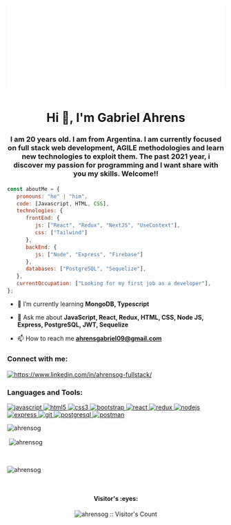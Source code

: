 <img src="https://github.com/AhrensOG/AhrensOG/blob/main/svg.svg" alt="hello world"/>


<h1 align="center">Hi 👋, I'm Gabriel Ahrens</h1>

<h3 align="center">I am 20 years old. I am from Argentina. I am currently focused on full stack web development, AGILE methodologies and  learn new technologies to exploit them. The past 2021 year, i discover my passion for programming and I want share with you my skills. Welcome!!</h3>

```javascript
const aboutMe = {
   pronouns: "he" | "him",
   code: [Javascript, HTML, CSS],
   technologies: {
      frontEnd: {
         js: ["React", "Redux", "NextJS", "UseContext"],
         css: ["Tailwind"]
      },
      backEnd: {
         js: ["Node", "Express", "Firebase"]
      },
      databases: ["PostgreSQL", "Sequelize"],
   },
   currentOccupation: ["Looking for my first job as a developer"],
};
```
- 🌱 I’m currently learning **MongoDB, Typescript**

- 💬 Ask me about **JavaScript, React, Redux, HTML, CSS, Node JS, Express, PostgreSQL, JWT, Sequelize**

- 📫 How to reach me **ahrensgabriel09@gmail.com**

<h3 align="left">Connect with me:</h3>
<p align="left">
<a href="https://www.linkedin.com/in/ahrensog-fullstack/" target="_blank"><img align="center" src="https://www.svgrepo.com/show/355096/linkedin.svg" alt="https://www.linkedin.com/in/ahrensog-fullstack/" height="30" width="40" /></a>

<h3 align="left">Languages and Tools:</h3>
<p align="left">  <a href="https://developer.mozilla.org/en-US/docs/Web/JavaScript" target="_blank"> <img src="https://upload.wikimedia.org/wikipedia/commons/thumb/9/99/Unofficial_JavaScript_logo_2.svg/1024px-Unofficial_JavaScript_logo_2.svg.png" alt="javascript" width="40" height="40"/> </a> 
<a href="https://www.w3.org/html/" target="_blank"> <img src="https://upload.wikimedia.org/wikipedia/commons/thumb/3/38/HTML5_Badge.svg/600px-HTML5_Badge.svg.png" alt="html5" width="40" height="40"/> </a>
<a href="https://www.w3schools.com/css/" target="_blank"> <img src="https://cdn4.iconfinder.com/data/icons/social-media-logos-6/512/121-css3-512.png" alt="css3" width="40" height="40"/> </a> 
<a href="https://getbootstrap.com" target="_blank"> <img src="https://upload.wikimedia.org/wikipedia/commons/thumb/b/b2/Bootstrap_logo.svg/1024px-Bootstrap_logo.svg.png" alt="bootstrap" width="40" height="40"/> </a> 
<a href="https://reactjs.org/" target="_blank"> <img src="https://seeklogo.com/images/R/react-logo-7B3CE81517-seeklogo.com.png" alt="react" width="40" height="40"/> </a> 
<a href="https://redux.js.org" target="_blank"> <img src="https://seeklogo.com/images/R/redux-logo-9CA6836C12-seeklogo.com.png" alt="redux" width="40" height="40"/> </a> 
<a href="https://nodejs.org" target="_blank"> <img src="https://cdn.pixabay.com/photo/2015/04/23/17/41/node-js-736399_960_720.png" alt="nodejs" height="40"/> </a>
<a href="https://expressjs.com" target="_blank"> <img src="https://i.cloudup.com/zfY6lL7eFa-3000x3000.png" alt="express" height="40"/> </a> 
<a href="https://git-scm.com/" target="_blank"> <img src="https://www.vectorlogo.zone/logos/git-scm/git-scm-icon.svg" alt="git" width="40" height="40"/> </a> 
<a href="https://www.postgresql.org" target="_blank"> <img src="https://upload.wikimedia.org/wikipedia/commons/thumb/2/29/Postgresql_elephant.svg/1200px-Postgresql_elephant.svg.png" alt="postgresql" width="40" height="40"/> </a> 
<a href="https://postman.com" target="_blank"> <img src="https://www.vectorlogo.zone/logos/getpostman/getpostman-icon.svg" alt="postman" width="40" height="40"/> </a> 

<p><img align="left" src="https://github-readme-stats.vercel.app/api/top-langs?username=ahrensog&show_icons=true&theme=dark" alt="ahrensog" /></p> 
<br>
<p>&nbsp;<img align="center" src="https://github-readme-stats.vercel.app/api?username=ahrensog&show_icons=true&theme=highcontrast&title_color=cfd147&locale=en" alt="ahrensog" /></p>
<br>

<p><img align="center" src="https://github-readme-streak-stats.herokuapp.com/?user=ahrensog&theme=dark" alt="ahrensog" /></p>

</br>
<h4 align="center">Visitor's :eyes:</h4>

<p align="center"><img src="https://profile-counter.glitch.me/{ahrensog}/count.svg" alt="ahrensog :: Visitor's Count" /></p>
